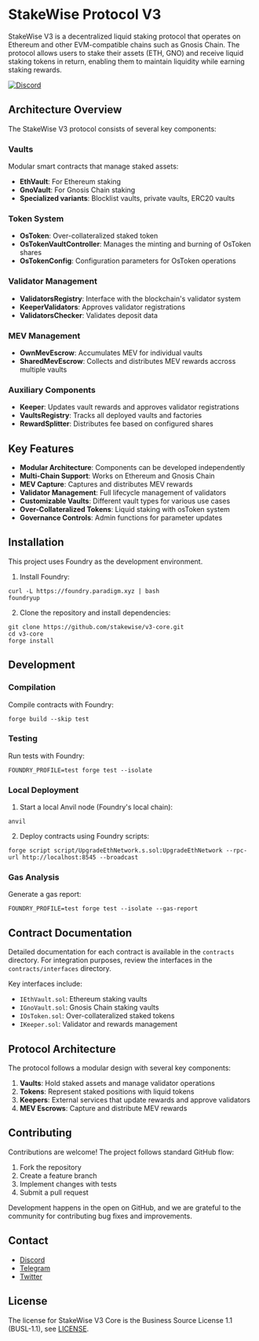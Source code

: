 # StakeWise Protocol V3

StakeWise V3 is a decentralized liquid staking protocol that operates on Ethereum and other EVM-compatible chains such as Gnosis Chain. The protocol allows users to stake their assets (ETH, GNO) and receive liquid staking tokens in return, enabling them to maintain liquidity while earning staking rewards.

[![Discord](https://user-images.githubusercontent.com/7288322/34471967-1df7808a-efbb-11e7-9088-ed0b04151291.png)](https://discord.gg/stakewise)

## Architecture Overview

The StakeWise V3 protocol consists of several key components:

### Vaults

Modular smart contracts that manage staked assets:

- **EthVault**: For Ethereum staking
- **GnoVault**: For Gnosis Chain staking
- **Specialized variants**: Blocklist vaults, private vaults, ERC20 vaults

### Token System

- **OsToken**: Over-collateralized staked token
- **OsTokenVaultController**: Manages the minting and burning of OsToken shares
- **OsTokenConfig**: Configuration parameters for OsToken operations

### Validator Management

- **ValidatorsRegistry**: Interface with the blockchain's validator system
- **KeeperValidators**: Approves validator registrations
- **ValidatorsChecker**: Validates deposit data

### MEV Management

- **OwnMevEscrow**: Accumulates MEV for individual vaults
- **SharedMevEscrow**: Collects and distributes MEV rewards accross multiple vaults

### Auxiliary Components

- **Keeper**: Updates vault rewards and approves validator registrations
- **VaultsRegistry**: Tracks all deployed vaults and factories
- **RewardSplitter**: Distributes fee based on configured shares

## Key Features

- **Modular Architecture**: Components can be developed independently
- **Multi-Chain Support**: Works on Ethereum and Gnosis Chain
- **MEV Capture**: Captures and distributes MEV rewards
- **Validator Management**: Full lifecycle management of validators
- **Customizable Vaults**: Different vault types for various use cases
- **Over-Collateralized Tokens**: Liquid staking with osToken system
- **Governance Controls**: Admin functions for parameter updates

## Installation

This project uses Foundry as the development environment.

1. Install Foundry:

```shell
curl -L https://foundry.paradigm.xyz | bash
foundryup
```

2. Clone the repository and install dependencies:

```shell
git clone https://github.com/stakewise/v3-core.git
cd v3-core
forge install
```

## Development

### Compilation

Compile contracts with Foundry:

```shell
forge build --skip test
```

### Testing

Run tests with Foundry:

```shell
FOUNDRY_PROFILE=test forge test --isolate
```

### Local Deployment

1. Start a local Anvil node (Foundry's local chain):

```shell
anvil
```

2. Deploy contracts using Foundry scripts:

```shell
forge script script/UpgradeEthNetwork.s.sol:UpgradeEthNetwork --rpc-url http://localhost:8545 --broadcast
```

### Gas Analysis

Generate a gas report:

```shell
FOUNDRY_PROFILE=test forge test --isolate --gas-report
```

## Contract Documentation

Detailed documentation for each contract is available in the `contracts` directory. For integration purposes, review the interfaces in the `contracts/interfaces` directory.

Key interfaces include:

- `IEthVault.sol`: Ethereum staking vaults
- `IGnoVault.sol`: Gnosis Chain staking vaults
- `IOsToken.sol`: Over-collateralized staked tokens
- `IKeeper.sol`: Validator and rewards management

## Protocol Architecture

The protocol follows a modular design with several key components:

1. **Vaults**: Hold staked assets and manage validator operations
2. **Tokens**: Represent staked positions with liquid tokens
3. **Keepers**: External services that update rewards and approve validators
4. **MEV Escrows**: Capture and distribute MEV rewards

## Contributing

Contributions are welcome! The project follows standard GitHub flow:

1. Fork the repository
2. Create a feature branch
3. Implement changes with tests
4. Submit a pull request

Development happens in the open on GitHub, and we are grateful to the community for contributing bug fixes and improvements.

## Contact

- [Discord](https://chat.stakewise.io/)
- [Telegram](https://t.me/stakewise_io)
- [Twitter](https://twitter.com/stakewise_io)

## License

The license for StakeWise V3 Core is the Business Source License 1.1 (BUSL-1.1), see [LICENSE](./LICENSE.md).
